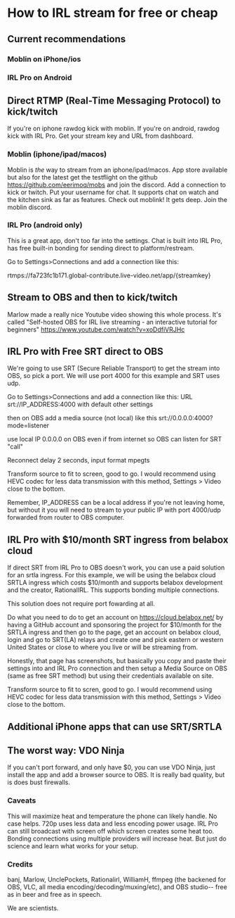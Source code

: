 # How to IRL stream for free or cheap

## Current recommendations
### Moblin on iPhone/ios
### IRL Pro on Android

## Direct RTMP (Real-Time Messaging Protocol) to kick/twitch

If you're on iphone rawdog kick with moblin.  If you're on android, rawdog kick with IRL Pro.  Get your stream key and URL from dashboard.

### Moblin (iphone/ipad/macos)
Moblin is _the_ way to stream from an iphone/ipad/macos.  App store available but also for the latest get the testflight on the github https://github.com/eerimoq/mobs and join the discord.  Add a connection to kick or twitch.  Put your username for chat.  It supports chat on watch and the kitchen sink as far as features.  Check out moblink!  It gets deep.  Join the moblin discord.

### IRL Pro (android only)
This is a great app, don't too far into the settings. Chat is built into IRL Pro, has free built-in bonding for sending direct to platform/restream.

Go to Settings>Connections and add a connection like this:
    
rtmps://fa723fc1b171.global-contribute.live-video.net/app/{streamkey}

## Stream to OBS and then to kick/twitch

Marlow made a really nice Youtube video showing this whole process.  It's called "Self-hosted OBS for IRL live streaming - an interactive tutorial for beginners" 
https://www.youtube.com/watch?v=xoDdfiVRJHc

## IRL Pro with Free SRT direct to OBS

We're going to use SRT (Secure Reliable Transport) to get the stream into OBS, so pick a port.  We will use port 4000 for this example and SRT uses udp.

Go to Settings>Connections and add a connection like this:
    URL srt://IP_ADDRESS:4000 with default other settings
    
then on OBS add a media source (not local) like this
srt://0.0.0.0:4000?mode=listener

use local IP 0.0.0.0 on OBS even if from internet so OBS can listen for SRT "call"

Reconnect delay 2 seconds, input format mpegts

Transform source to fit to screen, good to go.  I would recommend using HEVC codec for less data transmission with this method, Settings > Video close to the bottom.

Remember, IP_ADDRESS can be a local address if you're not leaving home, but without it you will need to stream to your public IP with port 4000/udp forwarded from router to OBS computer.

## IRL Pro with $10/month SRT ingress from belabox cloud

If direct SRT from IRL Pro to OBS doesn't work, you can use a paid solution for an srtla ingress.  For this example, we will be using the belabox cloud SRTLA ingress which costs $10/month and supports belabox development and the creator, RationalIRL.  This supports bonding multiple connections.

This solution does not require port fowarding at all.

Do what you need to do to get an account on https://cloud.belabox.net/ by having a GitHub account and sponsoring the project for $10/month for the SRTLA ingress and then go to the page, get an account on belabox cloud, login and go to SRT(LA) relays and create one and pick eastern or western United States or close to where you live or will be streaming from.

Honestly, that page has screenshots, but basically you copy and paste their settings into and IRL Pro connection and then setup a Media Source on OBS (same as free SRT method) but using their credentials available on site.

Transform source to fit to scren, good to go.  I would recommend using HEVC codec for less data transmission with this method, Settings > Video close to the bottom.

## Additional iPhone apps that can use SRT/SRTLA

## The worst way: VDO Ninja

If you can't port forward, and only have $0, you can use VDO Ninja, just install the app and add a browser source to OBS.  It is really bad quality, but is does bust firewalls.

### Caveats

This will maximize heat and temperature the phone can likely handle.  No case helps. 720p uses less data and less encoding power usage.  IRL Pro can still broadcast with screen off which screen creates some heat too.  Bonding connections using multiple providers will increase heat.  But just do science and learn what works for your setup.  

### Credits

banj, Marlow, UnclePockets, Rationalirl, WilliamH, ffmpeg (the backened for OBS, VLC, all media encoding/decoding/muxing/etc), and OBS studio-- free as in beer and free as in speech.

We are scientists.
